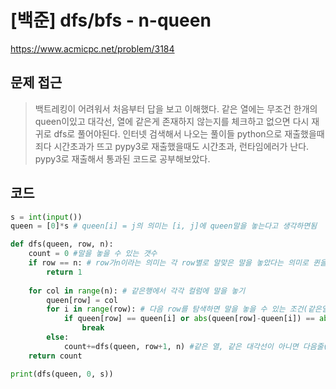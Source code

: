 # [백준] dfs/bfs - n-queen
https://www.acmicpc.net/problem/3184

## 문제 접근 
> 백트레킹이 어려워서 처음부터 답을 보고 이해했다. 같은 열에는 무조건 한개의 queen이있고 대각선, 열에 같은게 존재하지 않는지를 체크하고 없으면 다시 재귀로 dfs로 풀어야된다. 인터넷 검색해서 나오는 풀이들 python으로 재출했을때 죄다 시간초과가 뜨고 pypy3로 재출했을때도 시간초과, 런타임에러가 난다. pypy3로 재출해서 통과된 코드로 공부해보았다. 

## 코드
```python
s = int(input())
queen = [0]*s # queen[i] = j의 의미는 [i, j]에 queen말을 놓는다고 생각하면됨

def dfs(queen, row, n):
    count = 0 #말을 놓을 수 있는 갯수
    if row == n: # row가n이라는 의미는 각 row별로 알맞은 말을 놓았다는 의미로 퀸을 놓는 방법이라는 의미
        return 1
    
    for col in range(n): # 같은행에서 각각 컬럼에 말을 놓기
        queen[row] = col
        for i in range(row): # 다음 row를 탐색하면 말을 놓을 수 있는 조건(같은열, 같은 대각선아닌거) 보기
            if queen[row] == queen[i] or abs(queen[row]-queen[i]) == abs(row-i):
                break
        else:
            count+=dfs(queen, row+1, n) #같은 열, 같은 대각선이 아니면 다음줄(row)에 말을 놓을 자리 탐색  
    return count

print(dfs(queen, 0, s))     
```
